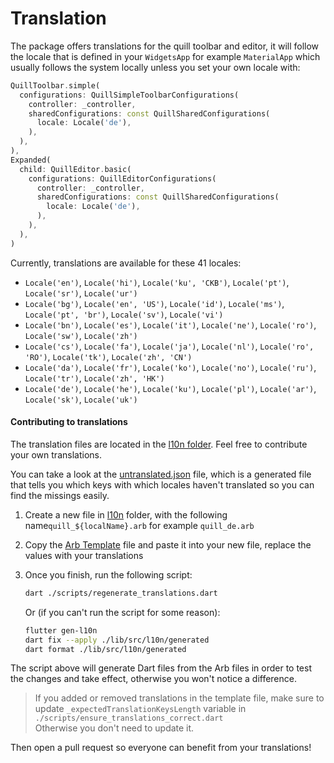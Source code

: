 # Translation

The package offers translations for the quill toolbar and editor, it will follow the locale that is defined in your `WidgetsApp` for example `MaterialApp` which usually follows the system locally unless you set your own locale with:

```dart
QuillToolbar.simple(
  configurations: QuillSimpleToolbarConfigurations(
    controller: _controller,
    sharedConfigurations: const QuillSharedConfigurations(
      locale: Locale('de'),
    ),
  ),
),
Expanded(
  child: QuillEditor.basic(
    configurations: QuillEditorConfigurations(
      controller: _controller,
      sharedConfigurations: const QuillSharedConfigurations(
        locale: Locale('de'),
      ),
    ),
  ),
)
```

Currently, translations are available for these 41 locales:

* `Locale('en')`, `Locale('hi')`, `Locale('ku', 'CKB')`, `Locale('pt')`, `Locale('sr')`, `Locale('ur')`
* `Locale('bg')`, `Locale('en', 'US')`, `Locale('id')`, `Locale('ms')`, `Locale('pt', 'br')`, `Locale('sv')`, `Locale('vi')`
* `Locale('bn')`, `Locale('es')`, `Locale('it')`, `Locale('ne')`, `Locale('ro')`, `Locale('sw')`, `Locale('zh')`
* `Locale('cs')`, `Locale('fa')`, `Locale('ja')`, `Locale('nl')`, `Locale('ro', 'RO')`, `Locale('tk')`, `Locale('zh', 'CN')`
* `Locale('da')`, `Locale('fr')`, `Locale('ko')`, `Locale('no')`, `Locale('ru')`, `Locale('tr')`, `Locale('zh', 'HK')`
* `Locale('de')`, `Locale('he')`, `Locale('ku')`, `Locale('pl')`, `Locale('ar')`, `Locale('sk')`, `Locale('uk')`

#### Contributing to translations

The translation files are located in the [l10n folder](../lib/src/l10n/). Feel free to contribute your own translations.

You can take a look at the [untranslated.json](../lib/src/l10n/untranslated.json) file, which is a generated file that tells you which keys with which locales haven't translated so you can find the missings easily.

1. Create a new file in [l10n](../lib/src/l10n/) folder, with the following name`quill_${localName}.arb` for example `quill_de.arb`

2. Copy the [Arb Template](../lib/src/l10n/quill_en.arb) file and paste it into your new file, replace the values with your translations

3. Once you finish, run the following script:

    ```bash
    dart ./scripts/regenerate_translations.dart
    ```

    Or (if you can't run the script for some reason):

    ```bash
    flutter gen-l10n
    dart fix --apply ./lib/src/l10n/generated
    dart format ./lib/src/l10n/generated
    ```

The script above will generate Dart files from the Arb files in order to test the changes and take effect, otherwise you won't notice a difference.

> If you added or removed translations in the template file, make sure to update `_expectedTranslationKeysLength` variable in `./scripts/ensure_translations_correct.dart` <br>
> Otherwise you don't need to update it.

Then open a pull request so everyone can benefit from your translations!
